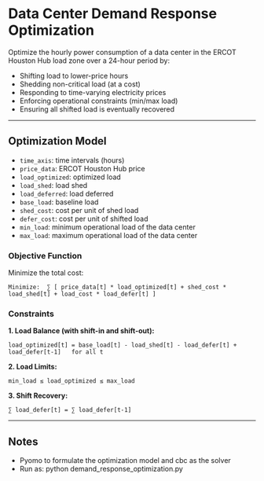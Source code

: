 
# Data Center Demand Response Optimization

Optimize the hourly power consumption of a data center in the ERCOT Houston Hub load zone over a 24-hour period by:

- Shifting load to lower-price hours  
- Shedding non-critical load (at a cost)  
- Responding to time-varying electricity prices  
- Enforcing operational constraints (min/max load)  
- Ensuring all shifted load is eventually recovered

---

## Optimization Model

- `time_axis`: time intervals (hours)
- `price_data`: ERCOT Houston Hub price 
- `load_optimized`: optimized load
- `load_shed`: load shed 
- `load_deferred`: load deferred 
- `base_load`: baseline load
- `shed_cost`: cost per unit of shed load
- `defer_cost`: cost per unit of shifted load
- `min_load`: minimum operational load of the data center
- `max_load`: maximum operational load of the data center

### Objective Function

Minimize the total cost:

```
Minimize:  ∑ [ price_data[t] * load_optimized[t] + shed_cost * load_shed[t] + load_cost * load_defer[t] ]
```

### Constraints

**1. Load Balance (with shift-in and shift-out):**

```
load_optimized[t] = base_load[t] - load_shed[t] - load_defer[t] + load_defer[t-1]   for all t
```

**2. Load Limits:**

```
min_load ≤ load_optimized ≤ max_load
```

**3. Shift Recovery:**

```
∑ load_defer[t] = ∑ load_defer[t-1]
```

---

## Notes

- Pyomo to formulate the optimization model and cbc as the solver
- Run as: python demand_response_optimization.py